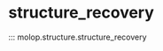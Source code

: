 <!--
 * @Author: TMJ
 * @Date: 2024-02-16 16:20:29
 * @LastEditors: TMJ
 * @LastEditTime: 2024-02-16 16:22:04
 * @Description: 请填写简介
-->
# structure_recovery

::: molop.structure.structure_recovery
